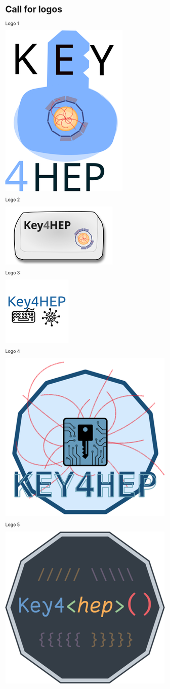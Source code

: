 # Call for logos

Logo 1

![](key4hep_logo1.svg)

Logo 2

![](key4hep_logo2.svg)

Logo 3

![](key4hep_logo3.png)

Logo 4

![](key4hep_logo4.svg)

Logo 5

![](key4hep_logo5.svg)
